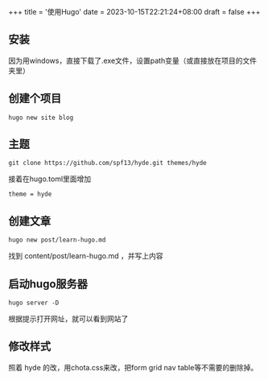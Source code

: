 +++
title = '使用Hugo'
date = 2023-10-15T22:21:24+08:00
draft = false
+++

## 安装
因为用windows，直接下载了.exe文件，设置path变量（或直接放在项目的文件夹里）

## 创建个项目
```shell
hugo new site blog
```

## 主题
```shell
git clone https://github.com/spf13/hyde.git themes/hyde
```
接着在hugo.toml里面增加
```javascipt
theme = hyde
```

## 创建文章
```shell
hugo new post/learn-hugo.md
```
找到 content/post/learn-hugo.md ，并写上内容

## 启动hugo服务器
```shell
hugo server -D
```
根据提示打开网址，就可以看到网站了

## 修改样式
照着 hyde 的改，用chota.css来改，把form grid nav table等不需要的删除掉。


